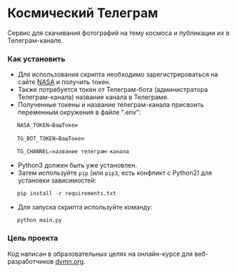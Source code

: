 # Космический Телеграм

Сервис для скачивания фотографий на тему космоса и публикации их в Телеграм-канале.

### Как установить

 - Для использования скрипта необходимо зарегистрироваться на сайте [NASA](https://www.nasa.gov)
   и получить токен.
 - Также потребуется токен от Телеграм-бота (администратора Телеграм-канала) название канала в Телеграме.
 - Полученные токены и название телеграм-канала присвоить переменным окружения в файле ".env":
```python
   NASA_TOKEN=ВашТокен
   
   TG_BOT_TOKEN=ВашТокен

   TG_CHANNEL=название телеграм-канала
```
 - Python3 должен быть уже установлен.
 - Затем используйте `pip` (или `pip3`, есть конфликт с Python2) для установки зависимостей:
```python
   pip install -r requirements.txt
   ```
 - Для запуска скрипта используйте команду:
```python
   python main.py
```

### Цель проекта

Код написан в образовательных целях на онлайн-курсе для веб-разработчиков [dvmn.org](https://dvmn.org/).
